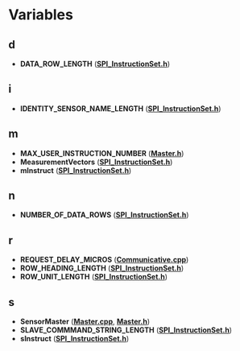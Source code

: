 
# Variables


## d

* **DATA\_ROW\_LENGTH** ([**SPI\_InstructionSet.h**](_s_p_i___instruction_set_8h.md))


## i

* **IDENTITY\_SENSOR\_NAME\_LENGTH** ([**SPI\_InstructionSet.h**](_s_p_i___instruction_set_8h.md))


## m

* **MAX\_USER\_INSTRUCTION\_NUMBER** ([**Master.h**](_master_8h.md))
* **MeasurementVectors** ([**SPI\_InstructionSet.h**](_s_p_i___instruction_set_8h.md))
* **mInstruct** ([**SPI\_InstructionSet.h**](_s_p_i___instruction_set_8h.md))


## n

* **NUMBER\_OF\_DATA\_ROWS** ([**SPI\_InstructionSet.h**](_s_p_i___instruction_set_8h.md))


## r

* **REQUEST\_DELAY\_MICROS** ([**Communicative.cpp**](_communicative_8cpp.md))
* **ROW\_HEADING\_LENGTH** ([**SPI\_InstructionSet.h**](_s_p_i___instruction_set_8h.md))
* **ROW\_UNIT\_LENGTH** ([**SPI\_InstructionSet.h**](_s_p_i___instruction_set_8h.md))


## s

* **SensorMaster** ([**Master.cpp**](_master_8cpp.md), [**Master.h**](_master_8h.md))
* **SLAVE\_COMMMAND\_STRING\_LENGTH** ([**SPI\_InstructionSet.h**](_s_p_i___instruction_set_8h.md))
* **sInstruct** ([**SPI\_InstructionSet.h**](_s_p_i___instruction_set_8h.md))

